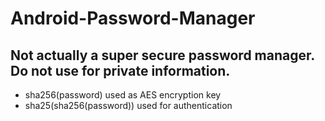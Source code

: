 # Android-Password-Manager

## Not actually a super secure password manager.  Do not use for private information.

* sha256(password) used as AES encryption key
* sha25(sha256(password)) used for authentication
